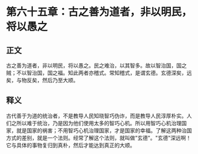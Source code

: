# 第六十五章：古之善为道者，非以明民，将以愚之

## 正文
古之善为道者，非以明民，将以愚之。民之难治，以其智多。故以智治国，国之贼；不以智治国，国之福。知此两者亦稽式。常知稽式，是谓玄德。玄德深矣，远矣，与物反矣，然后乃至大顺。

## 释义
古代善于为道的统治者，不是教导人民知晓智巧伪诈，而是教导人民淳厚朴实。人们之所以难于统治，乃是因为他们使用太多的智巧心机。所以用智巧心机治理国家，就是国家的祸害；不用智巧心机治理国家，才是国家的幸福。了解这两种治国方式的差别，就是一个法则。经常了解这个法则，就叫做"玄德"。"玄德"深远啊！它与具体的事物复归到真朴，然后才能达到真正的大顺。